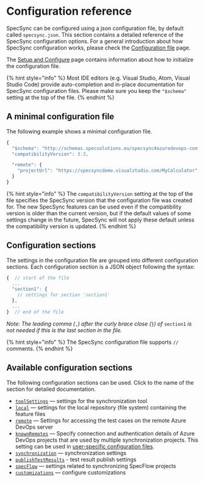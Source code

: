 # Configuration reference

SpecSync can be configured using a json configuration file, by default called `specsync.json`. This section contains a detailed reference of the SpecSync configuration options. For a general introduction about how SpecSync configuration works, please check the [Configuration file](../../features/general-features/configuration-file.md) page. 

The [Setup and Configure](../../installation/setup-and-configure.md) page contains information about how to initialize the configuration file.

{% hint style="info" %}
Most IDE editors \(e.g. Visual Studio, Atom, Visual Studio Code\) provide auto-completion and in-place documentation for SpecSync configuration files. Please make sure you keep the `"$schema"` setting at the top of the file.
{% endhint %}

## A minimal configuration file

The following example shows a minimal configuration file.

```javascript
{
  "$schema": "http://schemas.specsolutions.eu/specsync4azuredevops-config-latest.json",
  "compatibilityVersion": 3.3,

  "remote": {
    "projectUrl": "https://specsyncdemo.visualstudio.com/MyCalculator",
  }
}
```


{% hint style="info" %}
The `compatibilityVersion` setting at the top of the file specifies the SpecSync version that the configuration file was created for. The new SpecSync features can be used even if the compatibility version is older than the current version, but if the default values of some settings change in the future, SpecSync will not apply these default unless the compatibility version is updated.
{% endhint %}

## Configuration sections

The settings in the configuration file are grouped into different configuration sections. Each configuration section is a JSON object following the syntax:

```javascript
{  // start of the file
  ...
  "section1": {
    // settings for section 'section1' 
  },
  ...  
}  // end of the file
```

_Note: The leading comma \(_`,`_\) after the curly brace close \(_`}`_\) of_ `section1` _is not needed if this is the last section in the file._

{% hint style="info" %}
The SpecSync configuration file supports `//` comments.
{% endhint %}

## Available configuration sections

The following configuration sections can be used. Click to the name of the section for detailed documentation.

* [`toolSettings`](configuration-toolsettings.md) — settings for the synchronization tool
* [`local`](configuration-local.md) — settings for the local repository \(file system\) containing the feature files
* [`remote`](configuration-remote.md) — Settings for accessing the test cases on the remote Azure DevOps server
* [`knownRemotes`](configuration-knownRemotes.md) — Specify connection and authentication details of Azure DevOps projects that are used by multiple synchronization projects. This setting can be used in [user-specific configuration files](../../features/general-features/hierarchical-configuration-files.md).
* [`synchronization`](configuration-synchronization/) — synchronization settings
* [`publishTestResults`](configuration-publishtestresults.md) - test result publish settings
* [`specFlow`](configuration-specflow.md) — settings related to synchronizing SpecFlow projects
* [`customizations`](configuration-customizations.md) — configure customizations

